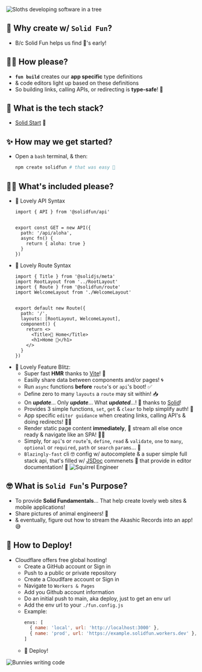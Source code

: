 ![Sloths developing software in a tree](https://i.imgur.com/LognTyf.jpeg)

## 🧐 Why create w/ `Solid Fun`?
- B/c Solid Fun helps us find 🐛's early!


## 🧙‍♂️ How please?
- **`fun build`** creates our **app specific** type definitions 
-  & code editors light up based on these definitions
-  So building links, calling APIs, or redirecting is **type-safe**! 🙌



## 🔮 What is the tech stack?
  - [Solid Start](https://docs.solidjs.com/solid-start) 🙏


## ✨ How may we get started?
- Open a `bash` terminal, & then:
  ```bash
  npm create solidfun # that was easy 🥳
  ```


## 🧚‍♀️ What's included please?
- 💚 Lovely API Syntax
  ```tsx
  import { API } from '@solidfun/api'


  export const GET = new API({
    path: '/api/aloha',
    async fn() {
      return { aloha: true }
    }
  })
  ```
- 💖 Lovely Route Syntax
  ```tsx
  import { Title } from '@solidjs/meta'
  import RootLayout from '../RootLayout'
  import { Route } from '@solidfun/route'
  import WelcomeLayout from './WelcomeLayout'


  export default new Route({
    path: '/',
    layouts: [RootLayout, WelcomeLayout],
    component() {
      return <>
        <Title>🏡 Home</Title>
        <h1>Home 🏡</h1>
      </>
    }
  })
  ```
- 💛 Lovely Feature Blitz:
    - Super fast **HMR** thanks to [Vite](https://vite.dev/)! 💜
    - Easilly share data between components and/or pages! 🌀
    - Run `async` functions **before** `route`'s or `api`'s boot! ✅
    - Define zero to many `layouts` a `route` may sit within! 📥
    - On ***update***... Only ***update***... What ***updated***...! 🥹 thanks to [Solid](https://www.solidjs.com/)!
    - Provides 3 simple functions, `set`, `get` & `clear` to help simplify auth! 🚨 
    - App specific `editor guidance` when creating links, calling API's & doing redirects! 👷‍♀️
    - Render static page content **immediately**, 💨 stream all else once ready & navigate like an SPA! 🧚‍♀️ 
    - Simply, for `api`'s or `route`'s, `define`, `read` & `validate`, `one` to `many`, `optional` or `required`, `path` or `search` `params`... 🤯
    - `Blazingly-fast` cli 🤓 config w/ autocomplete & a super simple full stack api, that's filled w/ [JSDoc](https://jsdoc.app/about-getting-started) commenets 🙌 that provide in editor documentation! 🚀
    ![Squirrel Engineer](https://i.imgur.com/V5J2qJq.jpeg)

## 🤓 What is `Solid Fun`'s Purpose?
- To provide **Solid Fundamentals**... That help create lovely web sites & mobile applications!
- Share pictures of animal engineers! 🤣
- & eventually, figure out how to stream the Akashic Records into an app! 😅


## 🚀 How to Deploy!
- Cloudflare offers free global hosting!
    - Create a GitHub account or Sign in
    - Push to a public or private repository
    - Create a Cloudlfare account or Sign in
    - Navigate to `Workers & Pages`
    - Add you Github account information
    - Do an initial push to main, aka deploy, just to get an env url
    - Add the env url to your `./fun.config.js`
    - Example:
      ```js
      envs: [
        { name: 'local', url: 'http://localhost:3000' },
        { name: 'prod', url: 'https://example.solidfun.workers.dev' },
      ]
      ```
    - 💖 Deploy!

![Bunnies writing code](https://i.imgur.com/d0wINvM.jpeg)
